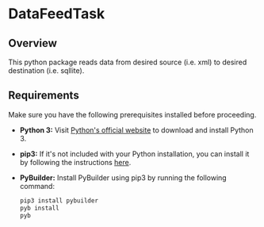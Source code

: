 # DataFeedTask

## Overview

This python package reads data from desired source (i.e. xml) to desired destination (i.e. sqllite).

## Requirements

Make sure you have the following prerequisites installed before proceeding.

- **Python 3:** Visit [Python's official website](https://www.python.org/) to download and install Python 3.
  
- **pip3:** If it's not included with your Python installation, you can install it by following the instructions [here](https://pip.pypa.io/en/stable/installation/).

- **PyBuilder:** Install PyBuilder using pip3 by running the following command:

  ```bash
  pip3 install pybuilder
  pyb install
  pyb
